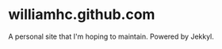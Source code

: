 williamhc.github.com
====================

A personal site that I'm hoping to maintain. Powered by Jekkyl.